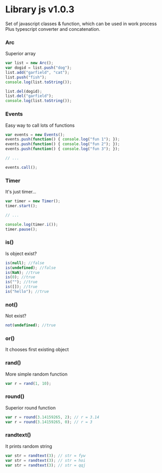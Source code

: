 # Library js v1.0.3

Set of javascript classes & function, which can be used in work process
Plus typescript converter and concatenation.

### Arc
Superior array
```javascript
var list = new Arc();
var dogid = list.push("dog");
list.add("garfield", "cat");
list.push("fish");
console.log(list.toString());

list.del(dogid);
list.del("garfield");
console.log(list.toString());
```

### Events
Easy way to call lots of functions
```javascript
var events = new Events();
events.push(function() { console.log("fun 1"); });
events.push(function() { console.log("fun 2"); });
events.push(function() { console.log("fun 3"); });

// ...

events.call();
```

### Timer
It's just timer...
```javascript
var timer = new Timer();
timer.start();

// ...

console.log(timer.i());
timer.pause();
```

### is()
Is object exist?
```javascript
is(null); //false
is(undefined); //false
is(NaN); //true
is(0); //true
is(""); //true
is([]); //true
is("hello"); //true
```

### not()
Not exist?
```javascript
not(undefined); //true
```

### or()
It chooses first existing object

### rand()
More simple random function
```javascript
var r = rand(1, 10);
```

### round()
Superior round function
```javascript
var r = round(3.14159265, 2); // r = 3.14
var r = round(3.14159265, 0); // r = 3
```

### randtext()
It prints random string
```javascript
var str = randtext(3); // str = fyw
var str = randtext(3); // str = hoi
var str = randtext(3); // str = qqj
```